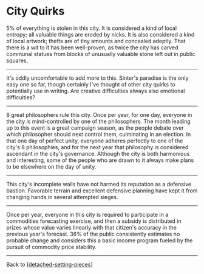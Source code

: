 # City Quirks

5% of everything is stolen in this city.  It is considered a kind of local entropy; all valuable things are eroded by nicks.  It is also considered a kind of local artwork; thefts are of tiny amounts and concealed adeptly.  That there is a wit to it has been well-proven, as twice the city has carved communal statues from blocks of unusually valuable stone left out in public squares.

---
It's oddly uncomfortable to add more to this.  Sinter's paradise is the only easy one so far, though certainly I've thought of other city quirks to potentially use in writing.  Are creative difficulties always also emotional difficulties?

---
8 great philosophers rule this city.  Once per year, for one day, everyone in the city is mind-controlled by one of the philosophers.  The month leading up to this event is a great campaign season, as the people debate over which philosopher should next control them, culminating in an election.  In that one day of perfect unity, everyone adheres perfectly to one of the city's 8 philosophies, and for the next year that philosophy is considered ascendant in the city's governance.  Although the city is both harmonious and interesting, some of the people who are drawn to it always make plans to be elsewhere on the day of unity.

---
This city's incomplete walls have not harmed its reputation as a defensive bastion.  Favorable terrain and excellent defensive planning have kept it from changing hands in several attempted sieges.

---
Once per year, everyone in this city is required to participate in a commodities forecasting exercise, and then a subsidy is distributed in prizes whose value varies linearly with that citizen's accuracy in the previous year's forecast.  36% of the public consistently estimates no probable change and considers this a basic income program fueled by the pursuit of commodity price stability.

---
Back to [[detached-setting-pieces]]

[//begin]: # "Autogenerated link references for markdown compatibility"
[detached-setting-pieces]: detached-setting-pieces "Detached Setting Pieces"
[//end]: # "Autogenerated link references"